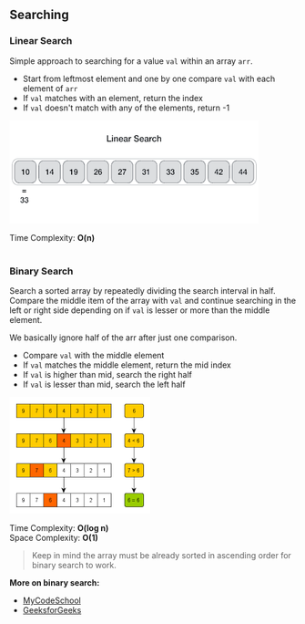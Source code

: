 ## Searching
### Linear Search
Simple approach to searching for a value `val` within an array `arr`.
* Start from leftmost element and one by one compare `val` with each element of `arr`
* If `val` matches with an element, return the index
* If `val` doesn't match with any of the elements, return -1

![Source: TutorialsPoint](media/linear_search.gif)

Time Complexity: **O(n)**
<br> </br>

### Binary Search
Search a sorted array by repeatedly dividing the search interval in half. 
Compare the middle item of the array with `val` and continue searching in the left or
right side depending on if `val` is lesser or more than the middle element.

We basically ignore half of the arr after just one comparison.
* Compare `val` with the middle element
* If `val` matches the middle element, return the mid index
* If `val` is higher than mid, search the right half
* If `val` is lesser than mid, search the left half

![Source: Medium](media/binary_search.png)

Time Complexity: **O(log n)** \
Space Complexity: **O(1)**
> Keep in mind the array must be already sorted in ascending order 
> for binary search to work.

**More on binary search:**
* [MyCodeSchool](https://www.youtube.com/watch?v=j5uXyPJ0Pew&ab_channel=mycodeschool)
* [GeeksforGeeks](https://www.geeksforgeeks.org/binary-search/)